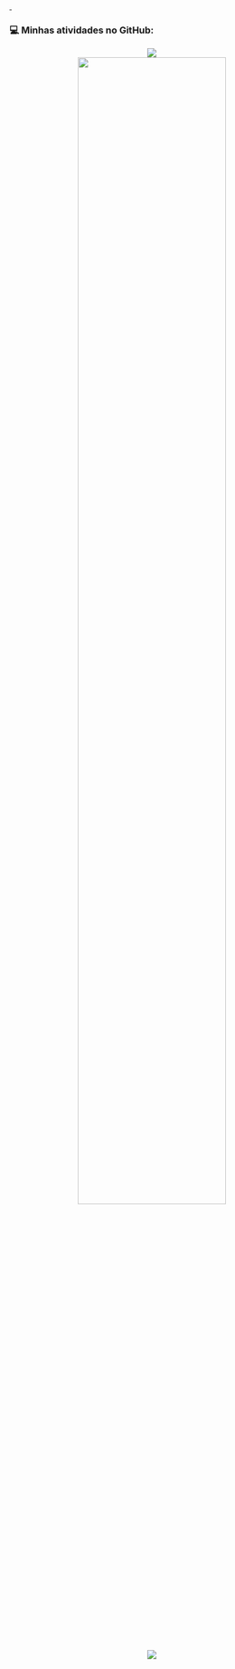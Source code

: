   <a href="http://www.linkedin.com/in/munyckmatias" target="_blank">
    <img src="https://img.shields.io/badge/-LinkedIn-%230077B5?style=for-the-badge&amp;logo=linkedin&amp;logoColor=white" alt="">
  </a>
  <a href="mailto:munyck.matias@gmail.com" target="_blank">
    <img src="https://img.shields.io/badge/-Gmail-%23333?style=for-the-badge&amp;logo=gmail&amp;logoColor=white" alt="">
  </a>

### 💻 Minhas atividades no GitHub:

<div align="center">
  <img src="https://github-readme-stats-sigma-five.vercel.app/api?username=munyck&theme=dracula&show_icons=true" />
  
</div>

<div align="center">
  <img width="72%" src="https://github-readme-streak-stats.herokuapp.com/?user=munyck&theme=dracula&show_icons=true" />
</div>

<div align="center">
  <img src="https://github-readme-stats-sigma-five.vercel.app/api/top-langs/?username=munyck&theme=dracula" />
</div>

